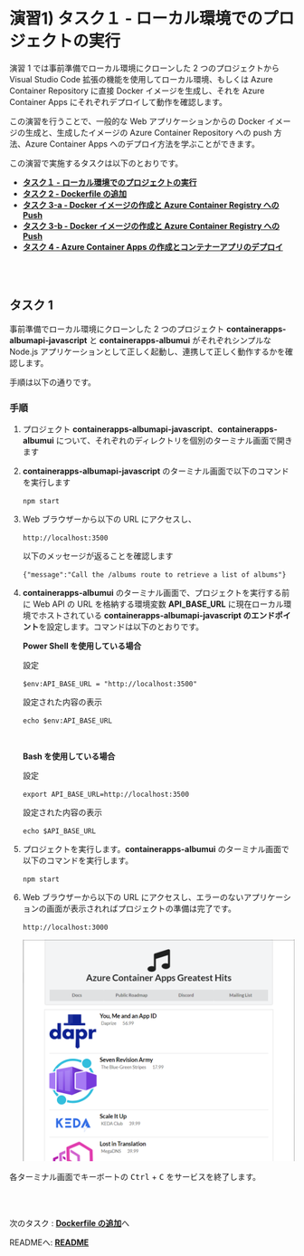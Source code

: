 # 演習1) タスク１ - ローカル環境でのプロジェクトの実行

演習 1 では事前準備でローカル環境にクローンした 2 つのプロジェクトから Visual Studio Code 拡張の機能を使用してローカル環境、もしくは Azure Container Repository に直接 Docker イメージを生成し、それを Azure Container Apps にそれぞれデプロイして動作を確認します。

この演習を行うことで、一般的な Web アプリケーションからの Docker イメージの生成と、生成したイメージの Azure Container Repository への push 方法、Azure Container Apps へのデプロイ方法を学ぶことができます。

この演習で実施するタスクは以下のとおりです。

* [**タスク１ - ローカル環境でのプロジェクトの実行**](P1-01.md#%E6%BC%94%E7%BF%921-%E3%82%BF%E3%82%B9%E3%82%AF%EF%BC%91---%E3%83%AD%E3%83%BC%E3%82%AB%E3%83%AB%E7%92%B0%E5%A2%83%E3%81%A7%E3%81%AE%E3%83%97%E3%83%AD%E3%82%B8%E3%82%A7%E3%82%AF%E3%83%88%E3%81%AE%E5%AE%9F%E8%A1%8C)
* [**タスク 2 - Dockerfile の追加**](P1-02.md)
* [**タスク 3-a - Docker イメージの作成と Azure Container Registry への Push**](P1-03-a.md)
* [**タスク 3-b - Docker イメージの作成と Azure Container Registry への Push**](P1-03-b.md)
* [**タスク 4 - Azure Container Apps の作成とコンテナーアプリのデプロイ**](P1-04.md)

<br><br>

## タスク 1

事前準備でローカル環境にクローンした 2 つのプロジェクト **containerapps-albumapi-javascript** と **containerapps-albumui** がそれぞれシンプルな Node.js アプリケーションとして正しく起動し、連携して正しく動作するかを確認します。

手順は以下の通りです。

### 手順

1. プロジェクト **containerapps-albumapi-javascript**、**containerapps-albumui** について、それぞれのディレクトリを個別のターミナル画面で開きます

2. **containerapps-albumapi-javascript** のターミナル画面で以下のコマンドを実行します

    ```npm start```

3. Web ブラウザーから以下の URL にアクセスし、

	```http://localhost:3500```

	以下のメッセージが返ることを確認します

	```{"message":"Call the /albums route to retrieve a list of albums"}```

4. **containerapps-albumui** のターミナル画面で、プロジェクトを実行する前に Web API の URL を格納する環境変数 **API_BASE_URL** に現在ローカル環境でホストされている **containerapps-albumapi-javascript のエンドポイント**を設定します。コマンドは以下のとおりです。

	**Power Shell を使用している場合**

	設定

	```$env:API_BASE_URL = "http://localhost:3500"```

	設定された内容の表示

	```echo $env:API_BASE_URL```

    <br>

	**Bash を使用している場合**

	設定

	```export API_BASE_URL=http://localhost:3500```

	設定された内容の表示

	```echo $API_BASE_URL```

5. プロジェクトを実行します。**containerapps-albumui** のターミナル画面で以下のコマンドを実行します。

	```npm start```

6. Web ブラウザーから以下の URL にアクセスし、エラーのないアプリケーションの画面が表示されればプロジェクトの準備は完了です。

	```http://localhost:3000```

    <img src="../images/P1-common-AppUI.png" width="700">

各ターミナル画面でキーボートの <kbd>Ctrl</kbd> + <kbd>C</kbd> をサービスを終了します。

<br><br>

次のタスク : [**Dockerfile の追加**](P1-02.md)へ

READMEへ: [**README**](../README.md#%E6%93%8D%E4%BD%9C%E6%89%8B%E9%A0%86)



　
